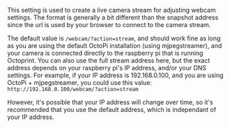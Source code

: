 This setting is used to create a live camera stream for adjusting webcam settings.  The format is generally a bit different than the snapshot address since the url is used by your browser to connect to the camera stream.

The default value is ```/webcam/?action=stream```, and should work fine as long as you are using the default OctoPi installation (using mjpegstreamer), and your camera is connected directly to the raspberry pi that is running Octoprint.  You can also use the full stream address here, but the exact address depends on your raspberry pi's IP address, and/or your DNS settings.  For example, if your IP address is 192.168.0.100, and you are using OctoPi + mjpegstreamer, you could use this value: ```http://192.168.0.100/webcam/?action=stream```

However, it's possible that your IP address will change over time, so it's recommended that you use the default address, which is independant of your IP address.
